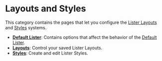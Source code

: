 # Layouts and Styles

This category contains the pages that let you configure the [Lister Layouts](/Manual/basic_concepts/the_lister/layouts/README.md) and [Styles](/Manual/basic_concepts/the_lister/styles.md) systems.

- **[Default Lister](/Manual/preferences/preferences_categories/layouts_and_styles/default_lister.md)**: Contains options that affect the behavior of the [Default Lister](/Manual/basic_concepts/the_lister/the_default_lister.md).
- **[Layouts](/Manual/preferences/preferences_categories/layouts_and_styles/layouts.md)**: Control your saved Lister Layouts.
- **[Styles](/Manual/preferences/preferences_categories/layouts_and_styles/styles.md)**: Create and edit Lister Styles.
